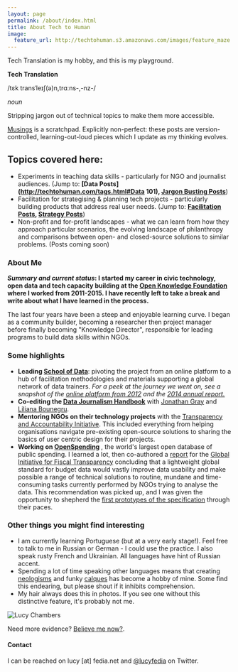 ```yaml
---
layout: page
permalink: /about/index.html
title: About Tech to Human
image:
  feature_url: http://techtohuman.s3.amazonaws.com/images/feature_maze.jpg
---
```


Tech Translation is my hobby, and this is my playground. 


<div class="well">
<p><strong>Tech Translation</strong></p>
<p>/tɛk transˈleɪʃ(ə)n,trɑːns-,-nz-/</p>
<p><em>noun</em></p>
<p>Stripping jargon out of technical topics to make them more accessible.</p>
</div>


[Musings](http://techtohuman.com/musings/) is a scratchpad. Explicitly non-perfect: these posts are version-controlled, learning-out-loud pieces which I update as my thinking evolves. 

## Topics covered here:

* Experiments in teaching data skills - particularly for NGO and journalist audiences. (Jump to: **[Data Posts](http://techtohuman.com/tags.html#Data 101), [Jargon Busting Posts](http://techtohuman.com/tags.html#Jargon)**)
* Facilitation for strategising & planning tech projects - particularly building products that address real user needs. (Jump to: **[Facilitation Posts](http://techtohuman.com/tags.html#Facilitation), [Strategy Posts](http://techtohuman.com/tags.html#Strategy)**)
* Non-profit and for-profit landscapes - what we can learn from how they approach particular scenarios, the evolving landscape of philanthropy and comparisons between open- and closed-source solutions to similar problems. (Posts coming soon)

<div class="well">

<h3> About Me </h3> 
<p>
<strong><em>Summary and current status</em>: I started my career in civic technology, open data and tech capacity building at the <a href="https://okfn.org/">Open Knowledge Foundation</a> where I worked from 2011-2015. I have recently left to take a break and write about what I have learned in the process. </strong> </p>

<p>
The last four years have been a steep and enjoyable learning curve. I began as a community builder, becoming a researcher then project manager before finally becoming "Knowledge Director", responsible for leading programs to build data skills within NGOs. 
</p>

<h3> Some highlights </h3>

<ul> 
	<li> <strong> Leading <a href="http://schoolofdata.org/">School of Data</a></strong>: pivoting the project from an online platform to a hub of facilitation methodologies and materials supporting a global network of data trainers. <em>For a peek at the journey we went on, see a snapshot of the <a href="https://web.archive.org/web/20121001123004/http://schoolofdata.org/">online platform from 2012</a> and the <a href="http://2014.schoolofdata.org/">2014 annual report.</a></em>  </li> 
	<li><strong>  Co-editing the <a href="http://datajournalismhandbook.org/">Data Journalism Handbook</a></strong> with <a href="http://jonathangray.org/">Jonathan Gray</a> and <a href="http://lilianabounegru.org/">Liliana Bounegru</a>. </li> 
	<li> <strong>Mentoring NGOs on their technology projects</strong> with the <a href="http://tech.transparency-initiative.org/strategy-session/tabridge-open-mentoring/">Transparency and Accountability Initiative</a>. This included everything from helping organisations navigate pre-existing open-source solutions to sharing the basics of user centric design for their projects.</li> 
	<li> <strong> Working on <a href="http://openspending.org/">OpenSpending</a> </strong>, the world's largest open database of public spending. I learned a lot, then co-authored a <a href="http://community.openspending.org/research/gift/">report</a> for the <a href="http://fiscaltransparency.net/">Global Initiative for Fiscal Transparency</a> concluding that a lightweight global standard for budget data would vastly improve data usability and make possible a range of technical solutions to routine, mundane and time-consuming tasks currently performed by NGOs trying to analyse the data. This recommendation was picked up, and I was given the opportunity to shepherd the <a href="http://community.openspending.org/2014/07/a-specification-for-budget-data-introducing-the-budget-data-package/">first prototypes of the specification</a> through their paces.</li> 
</ul> 


<h3> Other things you might find interesting </h3> 

<ul> 
	<li> I am currently learning Portuguese (but at a very early stage!). Feel free to talk to me in Russian or German - I could use the practice. I also speak rusty French and Ukrainian. All languages have hint of Russian accent.</li>  
	<li> Spending a lot of time speaking other languages means that creating <a href="http://en.wikipedia.org/wiki/Neologism">neologisms</a> and funky <a href="http://en.wikipedia.org/wiki/Calque">calques</a> has become a hobby of mine. Some find this endearing, but please shout if it inhibits comprehension.  </li> 
	<li> My hair always does this in photos. If you see one without this distinctive feature, it's probably not me. </li> 
</ul> 

<img src="http://techtohuman.s3.amazonaws.com/images/bio-photo-2.jpg" alt="Lucy Chambers">

Need more evidence? <a href="http://techtohuman.s3.amazonaws.com/images/bio-photo-3.jpg">Believe me now?</a>. 

<h4> Contact </h4>

I can be reached on lucy [at] fedia.net and <a href="http://twitter.com/lucyfedia">@lucyfedia</a> on Twitter. 

</div> 


